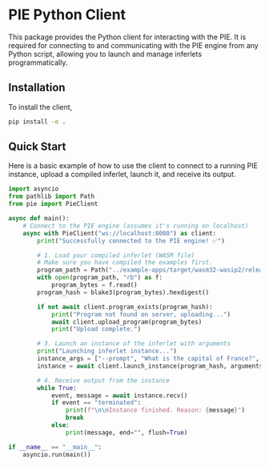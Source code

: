 # PIE Python Client

This package provides the Python client for interacting with the PIE. It is required for connecting to and communicating with the PIE engine from any Python script, allowing you to launch and manage inferlets programmatically.

## Installation

To install the client, 

```bash
pip install -e .
````

## Quick Start

Here is a basic example of how to use the client to connect to a running PIE instance, upload a compiled inferlet, launch it, and receive its output.

```python
import asyncio
from pathlib import Path
from pie import PieClient

async def main():
    # Connect to the PIE engine (assumes it's running on localhost)
    async with PieClient("ws://localhost:8080") as client:
        print("Successfully connected to the PIE engine! ✅")

        # 1. Load your compiled inferlet (WASM file)
        # Make sure you have compiled the examples first.
        program_path = Path("../example-apps/target/wasm32-wasip2/release/text_completion.wasm")
        with open(program_path, "rb") as f:
            program_bytes = f.read()
        program_hash = blake3(program_bytes).hexdigest()

        if not await client.program_exists(program_hash):
            print("Program not found on server, uploading...")
            await client.upload_program(program_bytes)
            print("Upload complete.")

        # 3. Launch an instance of the inferlet with arguments
        print("Launching inferlet instance...")
        instance_args = ["--prompt", "What is the capital of France?", "--max-tokens", "16"]
        instance = await client.launch_instance(program_hash, arguments=instance_args)

        # 4. Receive output from the instance
        while True:
            event, message = await instance.recv()
            if event == "terminated":
                print(f"\n\nInstance finished. Reason: {message}")
                break
            else:
                print(message, end="", flush=True)

if __name__ == "__main__":
    asyncio.run(main())
```